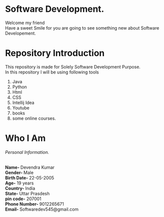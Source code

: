 # Software Development.
<html>
  <body>
      <p>Welcome my friend <br>
      Have a sweet Smile for you are going to see something new about Software Developement.<br> </p>
    <h1> Repository Introduction </h1>
   <p> This repository is made for Solely Software Development Purpose. <br>
    In this repository I will be using following tools </p>
    <ol>
      <li> Java </li>
      <li> Python </li>
      <li> Html </li>
      <li> CSS </li>
      <li> Intellij Idea </li>
      <li> Youtube </li>
      <li> books </li>
      <li> some online courses. </li>
    </ol>
     <h1> Who I Am </h1>
    <h6> Personal Information.</h6>
    <p> <b> Name- </b> Devendra Kumar <br>
    <b> Gender- </b> Male <br>
    <b> Birth Date- </b> 22-05-2005 <br>
    <b> Age-</b> 19 years <br>
    <b> Country- </b> India <br>
    <b> State- </b> Uttar Prasdesh <br> 
    <b> pin code-</b> 207001 <br>
    <b> Phone Number- </b> 9012265671 <br>  
    <b> Email- </b> Softwaredev545@gmail.com </p>
  </body>
</html>
